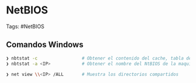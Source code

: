 # NetBIOS

Tags: #NetBIOS

## Comandos Windows

```bash 
❯ nbtstat -c                 # Obtener el contenido del cache, tabla de nombres del NetBIOS, IPs
❯ nbtstat -a <IP>            # Obtener el nombre del NtBIOS de la maquina remota    
```

```bash 
❯ net view \\<IP> /ALL       # Muestra los directorios compartidos 
```